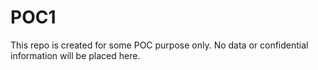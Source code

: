 # POC1
This repo is created for some POC purpose only. No data or confidential information will be placed here. 
